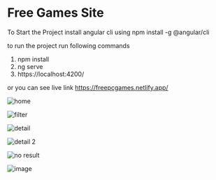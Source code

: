 # Free Games Site

To Start the Project install angular cli using
npm install -g @angular/cli

to run the project run following commands
1. npm install 
2. ng serve
3. https://localhost:4200/

or you can see live link
https://freepcgames.netlify.app/

![home](https://user-images.githubusercontent.com/62419921/205966871-291cfa0b-5ef5-4469-85f2-272b3cf933db.JPG)

![filter](https://user-images.githubusercontent.com/62419921/205966891-41fcd5d8-a111-4c60-bd30-0a071aee9fee.JPG)

![detail](https://user-images.githubusercontent.com/62419921/205966909-bf9aad81-d0c9-463e-9505-6b1134d79a13.JPG)

![detail 2](https://user-images.githubusercontent.com/62419921/205966926-dcc5a3de-7901-48c7-af9a-b75b72163912.JPG)

![no result](https://user-images.githubusercontent.com/62419921/205966828-7e7af0ba-1aa3-4533-97ad-7e1319c48b35.JPG)

![image](https://user-images.githubusercontent.com/62419921/205971212-16d72272-6b17-4609-b7ec-584a3bb51bae.png)

